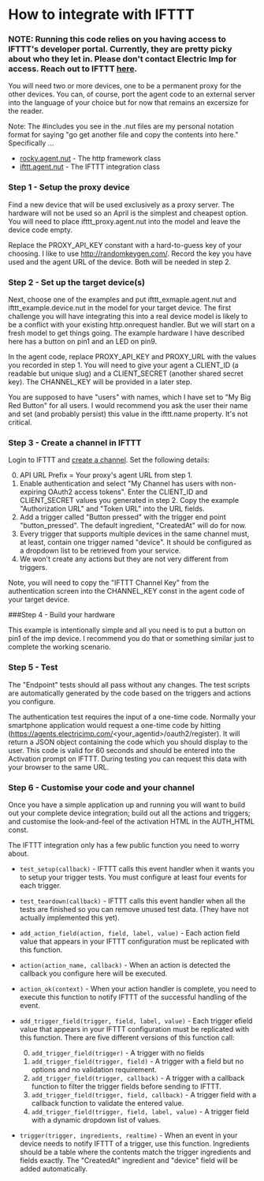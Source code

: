 
How to integrate with IFTTT
===========================

### NOTE: Running this code relies on you having access to IFTTT's developer portal. Currently, they are pretty picky about who they let in. Please don't contact Electric Imp for access. Reach out to IFTTT [here](https://ifttt.com/platform).

You will need two or more devices, one to be a permanent proxy for the other devices. You can, of course, port the agent code to an external server into the language of your choice but for now that remains an excersize for the reader.

Note: The #includes you see in the .nut files are my personal notation format for saying "go get another file and copy the contents into here." Specifically ...

- [rocky.agent.nut](https://github.com/electricimp/reference/blob/master/utility/communications/rocky.agent.nut) - The http framework class
- [ifttt.agent.nut](https://github.com/electricimp/reference/blob/master/webservices/ifttt/ifttt.agent.nut) - The IFTTT integration class


### Step 1 - Setup the proxy device

Find a new device that will be used exclusively as a proxy server. The hardware will not be used so an April is the simplest and cheapest option. You will need to place ifttt_proxy.agent.nut into the model and leave the device code empty.

Replace the PROXY_API_KEY constant with a hard-to-guess key of your choosing. I like to use http://randomkeygen.com/. Record the key you have used and the agent URL of the device. Both will be needed in step 2.


### Step 2 - Set up the target device(s)

Next, choose one of the examples and put ifttt_exmaple.agent.nut and ifttt_example.device.nut in the model for your target device. The first challenge you will have integrating this into a real device model is likely to be a conflict with your existing http.onrequest handler. But we will start on a fresh model to get things going. The example hardware I have described here has a button on pin1 and an LED on pin9.

In the agent code, replace PROXY_API_KEY and PROXY_URL with the values you recorded in step 1. You will need to give your agent a CLIENT_ID (a readable but unique slug) and a CLIENT_SECRET (another shared secret key). The CHANNEL_KEY will be provided in a later step.

You are supposed to have "users" with names, which I have set to "My Big Red Button" for all users. I would recommend you ask the user their name and set (and probably persist) this value in the ifttt.name property. It's not critical.


### Step 3 - Create a channel in IFTTT

Login to IFTTT and [create a channel](https://ifttt.com/developers/channels). Set the following details:

0. API URL Prefix = Your proxy's agent URL from step 1.
0. Enable authentication and select "My Channel has users with non-expiring OAuth2 access tokens". Enter the CLIENT_ID and CLIENT_SECRET values you generated in step 2. Copy the example "Authorization URL" and "Token URL" into the URL fields.
0. Add a trigger called "Button pressed" with the trigger end point "button_pressed". The default ingredient, "CreatedAt" will do for now. 
0. Every trigger that supports multiple devices in the same channel must, at least, contain one trigger named "device". It should be configured as a dropdown list to be retrieved from your service. 
0. We won't create any actions but they are not very different from triggers.

Note, you will need to copy the "IFTTT Channel Key" from the authentication screen into the CHANNEL_KEY const in the agent code of your target device.


###Step 4 - Build your hardware

This example is intentionally simple and all you need is to put a button on pin1 of the imp device. I recommend you do that or something similar just to complete the working scenario.


### Step 5 - Test

The "Endpoint" tests should all pass without any changes. The test scripts are automatically generated by the code based on the triggers and actions you configure.

The authentication test requires the input of a one-time code. Normally your smartphone application would request a one-time code by hitting (https://agents.electricimp.com/<your_agentid>/oauth2/register). It will return a JSON object containing the code which you should display to the user. This code is valid for 60 seconds and should be entered into the Activation prompt on IFTTT. During testing you can request this data with your browser to the same URL.

### Step 6 - Customise your code and your channel

Once you have a simple application up and running you will want to build out your complete device integration; build out all the actions and triggers; and customise the look-and-feel of the activation HTML in the AUTH_HTML const.

The IFTTT integration only has a few public function you need to worry about.

- ```test_setup(callback)``` - IFTTT calls this event handler when it wants you to setup your trigger tests. You must configure at least four events for each trigger.
- ```test_teardown(callback)``` - IFTTT calls this event handler when all the tests are finished so you can remove unused test data. (They have not actually implemented this yet).

- ```add_action_field(action, field, label, value)``` - Each action field value that appears in your IFTTT configuration must be replicated with this function.
- ```action(action_name, callback)``` - When an action is detected the callback you configure here will be executed.
- ```action_ok(context)``` - When your action handler is complete, you need to execute this function to notify IFTTT of the successful handling of the event.

- ```add_trigger_field(trigger, field, label, value)``` - Each trigger efield value that appears in your IFTTT configuration must be replicated with this function. There are five different versions of this function call:

    0. ```add_trigger_field(trigger)``` - A trigger with no fields
    0. ```add_trigger_field(trigger, field)``` - A trigger with a field but no options and no validation requirement.
    0. ```add_trigger_field(trigger, callback)``` - A trigger with a callback function to filter the trigger fields before sending to IFTTT.
    0. ```add_trigger_field(trigger, field, callback)``` - A trigger field with a callback function to validate the entered value.
    0. ```add_trigger_field(trigger, field, label, value)``` - A trigger field with a dynamic dropdown list of values.

- ```trigger(trigger, ingredients, realtime)``` - When an event in your device needs to notify IFTTT of a trigger, use this function. Ingredients should be a table where the contents match the trigger ingredients and fields exactly. The "CreatedAt" ingredient and "device" field will be added automatically.
